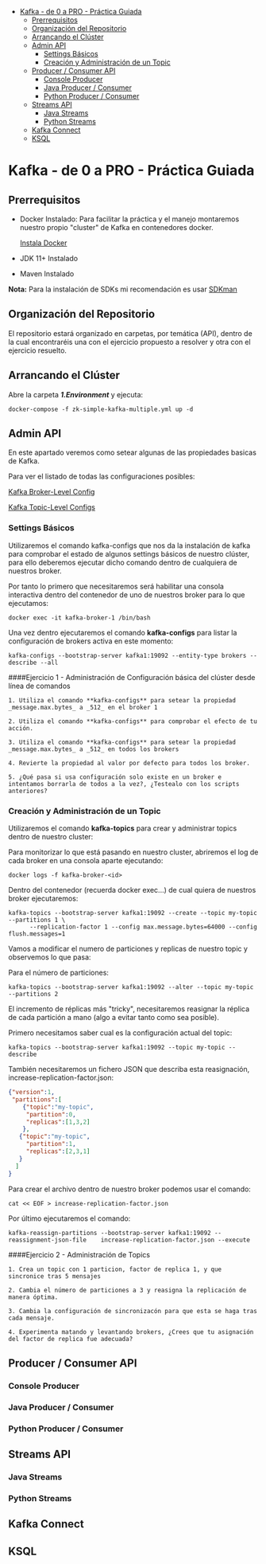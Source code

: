 <!--ts-->
   * [Kafka - de 0 a PRO - Práctica Guiada](#kafka---de-0-a-pro---pr\xC3\xA1ctica-guiada)
      * [Prerrequisitos](#prerrequisitos)
      * [Organización del Repositorio](#organizaci\xC3\xB3n-del-repositorio)
      * [Arrancando el Clúster](#arrancando-el-cl\xC3\xBAster)
      * [Admin API](#admin-api)
         * [Settings Básicos](#settings-b\xC3\xA1sicos)
         * [Creación y Administración de un Topic](#creaci\xC3\xB3n-y-administraci\xC3\xB3n-de-un-topic)
      * [Producer / Consumer API](#producer--consumer-api)
         * [Console Producer](#console-producer)
         * [Java Producer / Consumer](#java-producer--consumer)
         * [Python Producer / Consumer](#python-producer--consumer)
      * [Streams API](#streams-api)
         * [Java Streams](#java-streams)
         * [Python Streams](#python-streams)
      * [Kafka Connect](#kafka-connect)
      * [KSQL](#ksql)

<!-- Added by: ogomez, at: jue 07 ene 2021 18:04:00 CET -->

<!--te-->
Kafka - de 0 a PRO - Práctica Guiada
====================================

## Prerrequisitos

 * Docker Instalado: Para facilitar la práctica y el manejo montaremos nuestro propio "cluster" de Kafka en contenedores docker.
    
     [Instala Docker](https://docs.docker.com/get-docker/)
* JDK 11+ Instalado
* Maven Instalado

**Nota:** Para la instalación de SDKs mi recomendación es usar [SDKman](https://sdkman.io/)

## Organización del Repositorio

El repositorio estará organizado en carpetas, por temática (API), dentro de la cual encontraréis una con el ejercicio propuesto a resolver y otra con el ejercicio resuelto.

## Arrancando el Clúster

Abre la carpeta _**1.Environment**_ y ejecuta:

```
docker-compose -f zk-simple-kafka-multiple.yml up -d
```
## Admin API

En este apartado veremos como setear algunas de las propiedades basicas de Kafka.

Para ver el listado de todas las configuraciones posibles:

[Kafka Broker-Level Config](http://kafka.apache.org/10/documentation.html#brokerconfigs)

[Kafka Topic-Level Configs](http://kafka.apache.org/10/documentation.html#topicconfigs)

### Settings Básicos

Utilizaremos el comando kafka-configs que nos da la instalación de kafka para comprobar el estado de algunos settings básicos de nuestro clúster, para ello deberemos ejecutar
dicho comando dentro de cualquiera de nuestros broker.

Por tanto lo primero que necesitaremos será habilitar una consola interactiva dentro del contenedor de uno de nuestros broker para lo que ejecutamos:

```
docker exec -it kafka-broker-1 /bin/bash
```

Una vez dentro ejecutaremos el comando **kafka-configs** para listar la configuración de brokers activa en este momento:

```
kafka-configs --bootstrap-server kafka1:19092 --entity-type brokers --describe --all
```

####Ejercicio 1 - Administración de Configuración básica del clúster desde línea de comandos

````
1. Utiliza el comando **kafka-configs** para setear la propiedad _message.max.bytes_ a _512_ en el broker 1

2. Utiliza el comando **kafka-configs** para comprobar el efecto de tu acción.

3. Utiliza el comando **kafka-configs** para setear la propiedad _message.max.bytes_ a _512_ en todos los brokers

4. Revierte la propiedad al valor por defecto para todos los broker.

5. ¿Qué pasa si usa configuración solo existe en un broker e intentamos borrarla de todos a la vez?, ¿Testealo con los scripts anteriores?
````

### Creación y Administración de un Topic

Utilizaremos el comando **kafka-topics** para crear y administrar topics dentro de nuestro cluster:

Para monitorizar lo que está pasando en nuestro cluster, abriremos el log de cada broker en una consola aparte ejecutando:

````
docker logs -f kafka-broker-<id>
````

Dentro del contenedor (recuerda docker exec...) de cual quiera de nuestros broker ejecutaremos:

````
kafka-topics --bootstrap-server kafka1:19092 --create --topic my-topic --partitions 1 \
      --replication-factor 1 --config max.message.bytes=64000 --config flush.messages=1
````

Vamos a modificar el numero de particiones y replicas de nuestro topic y observemos lo que pasa:

Para el número de particiones:
````
kafka-topics --bootstrap-server kafka1:19092 --alter --topic my-topic --partitions 2
````
El incremento de réplicas más "tricky", necesitaremos reasignar la réplica de cada partición a mano (algo a evitar tanto como sea posible).

Primero necesitamos saber cual es la configuración actual del topic:

```
kafka-topics --bootstrap-server kafka1:19092 --topic my-topic --describe
```

También necesitaremos un fichero JSON que describa esta reasignación, increase-replication-factor.json:

```JSON
{"version":1,
 "partitions":[
    {"topic":"my-topic",
     "partition":0,
     "replicas":[1,3,2]
    },
   {"topic":"my-topic",
     "partition":1,
     "replicas":[2,3,1]
   }
  ]
}
```

Para crear el archivo dentro de nuestro broker podemos usar el comando:

```
cat << EOF > increase-replication-factor.json
```
 Por último ejecutaremos el comando:

```
kafka-reassign-partitions --bootstrap-server kafka1:19092 --reassignment-json-file    increase-replication-factor.json --execute
```
####Ejercicio 2 - Administración de Topics

````
1. Crea un topic con 1 particion, factor de replica 1, y que sincronice tras 5 mensajes

2. Cambia el número de particiones a 3 y reasigna la replicación de manera óptima.

3. Cambia la configuración de sincronizacón para que esta se haga tras cada mensaje.

4. Experimenta matando y levantando brokers, ¿Crees que tu asignación del factor de replica fue adecuada?
````

## Producer / Consumer API
### Console Producer
### Java Producer / Consumer
### Python Producer / Consumer
## Streams API
### Java Streams
### Python Streams
## Kafka Connect
## KSQL
